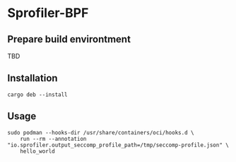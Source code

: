 # Sprofiler-BPF


## Prepare build environtment

TBD

## Installation

```
cargo deb --install
```

## Usage

```
sudo podman --hooks-dir /usr/share/containers/oci/hooks.d \
    run --rm --annotation "io.sprofiler.output_seccomp_profile_path=/tmp/seccomp-profile.json" \
    hello_world
```
